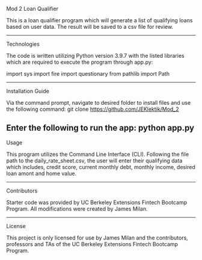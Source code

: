 Mod 2 Loan Qualifier

This is a loan qualifier program which will generate a list of qualifying loans based on user data.  The result will be saved to a csv file for review.

---

Technologies

The code is written utilizing Python version 3.9.7 with the listed libraries which are required to execute the program through app.py:
 
 import sys
 import fire
 import questionary
 from pathlib import Path

---

Installation Guide

Via the command prompt, navigate to desired folder to install files and use the following command:
   git clone https://github.com/JEKlektik/Mod_2

Enter the following to run the app:
   python app.py
---

Usage

This program utilizes the Command Line Interface (CLI).  Following the file path to the daily_rate_sheet.csv, the user will enter their qualifying data which includes, credit score, current monthly debt, monthly income, desired loan amont and home value.

---

Contributors

Starter code was provided by UC Berkeley Extensions Fintech Bootcamp Program.  All modifications were created by James Milan.

---

License

This project is only licensed for use by James Milan and the contributors, professors and TAs of the UC Berkeley Extensions Fintech Bootcamp Program.

